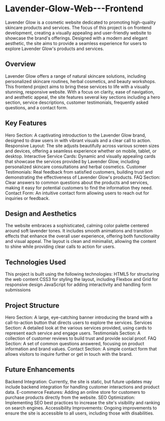 # Lavender-Glow-Web---Frontend
Lavender Glow is a cosmetic website dedicated to promoting high-quality skincare products and services. The focus of this project is on frontend development, creating a visually appealing and user-friendly website to showcase the brand's offerings. Designed with a modern and elegant aesthetic, the site aims to provide a seamless experience for users to explore Lavender Glow's products and services.
## Overview
Lavender Glow offers a range of natural skincare solutions, including personalized skincare routines, herbal cosmetics, and beauty workshops. This frontend project aims to bring these services to life with a visually stunning, responsive website. With a focus on clarity, ease of navigation, and aesthetic appeal, the site features several key sections including a hero section, service descriptions, customer testimonials, frequently asked questions, and a contact form.
## Key Features
Hero Section: A captivating introduction to the Lavender Glow brand, designed to draw users in with vibrant visuals and a clear call to action.
Responsive Layout: The site adjusts beautifully across various screen sizes and devices, offering a seamless experience whether on mobile, tablet, or desktop.
Interactive Service Cards: Dynamic and visually appealing cards that showcase the services provided by Lavender Glow, including personalized skincare consultations and herbal cosmetics.
Customer Testimonials: Real feedback from satisfied customers, building trust and demonstrating the effectiveness of Lavender Glow's products.
FAQ Section: Clear answers to common questions about the products and services, making it easy for potential customers to find the information they need.
Contact Form: An intuitive contact form allowing users to reach out for inquiries or feedback.
## Design and Aesthetics
The website embraces a sophisticated, calming color palette centered around soft lavender tones. It includes smooth animations and transition effects that enhance the overall user experience, offering both functionality and visual appeal. The layout is clean and minimalist, allowing the content to shine while providing clear calls to action for users.
## Technologies Used
This project is built using the following technologies:
HTML5 for structuring the web content
CSS3 for styling the layout, including Flexbox and Grid for responsive design
JavaScript for adding interactivity and handling form submissions
## Project Structure
Hero Section: A large, eye-catching banner introducing the brand with a call-to-action button that directs users to explore the services.
Services Section: A detailed look at the various services provided, using cards to represent each service and engage users.
Testimonials Section: A collection of customer reviews to build trust and provide social proof.
FAQ Section: A set of common questions answered, focusing on product information and brand values.
Contact Section: A simple contact form that allows visitors to inquire further or get in touch with the brand.
## Future Enhancements
Backend Integration: Currently, the site is static, but future updates may include backend integration for handling customer interactions and product data.
E-commerce Features: Adding an online store for customers to purchase products directly from the website.
SEO Optimization: Implementing SEO best practices to increase the site's visibility and ranking on search engines.
Accessibility Improvements: Ongoing improvements to ensure the site is accessible to all users, including those with disabilities.
